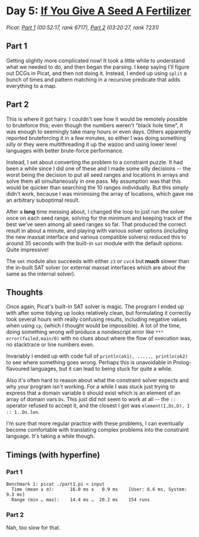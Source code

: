 # Day 5: [If You Give A Seed A Fertilizer](https://adventofcode.com/2023/day/2)
*Picat: [Part 1](https://github.com/DestyNova/advent_of_code_2023/blob/main/5/part1.pi) (00:52:17, rank 6717), [Part 2](https://github.com/DestyNova/advent_of_code_2023/blob/main/5/part2.pi) (03:20:27, rank 7231)*

## Part 1

Getting slightly more complicated now! It took a little while to understand what we needed to do, and then began the parsing. I keep saying I'll figure out DCGs in Picat, and then not doing it. Instead, I ended up using `split` a bunch of times and pattern matching in a recursive predicate that adds everything to a map.

## Part 2

This is where it got hairy. I couldn't see how it would be remotely possible to bruteforce this; even though the numbers weren't "black hole time", it was enough to seemingly take many hours or even days. Others apparently reported bruteforcing it in a few minutes, so either I was doing something silly or they were multithreading it up the wazoo and using lower level languages with better brute-force performance.

Instead, I set about converting the problem to a constraint puzzle. It had been a while since I did one of these and I made some silly decisions -- the worst being the decision to put all seed ranges and locations in arrays and solve them all simultaneously in one pass. My assumption was that this would be quicker than searching the 10 ranges individually. But this simply didn't work, because I was minimising the array of locations, which gave me an arbitrary suboptimal result.

After a **long** time messing about, I changed the loop to just run the solver once on each seed range, solving for the minimum and keeping track of the best we've seen among all seed ranges so far. That produced the correct result in about a minute, and playing with various solver options (including the new maxsat interface and various compatible solvers) reduced this to around 35 seconds with the built-in `sat` module with the default options. Quite impressive!

The `smt` module also succeeds with either `z3` or `cvc4` but **much** slower than the in-built SAT solver (or external maxsat interfaces which are about the same as the internal solver).

## Thoughts

Once again, Picat's built-in SAT solver is magic. The program I ended up with after some tidying up looks relatively clean, but formulating it correctly took several hours with really confusing results, including negative values when using `cp`, (which I thought would be impossible). A lot of the time, doing something wrong will produce a nondescript error like `*** error(failed,main/0)` with no clues about where the flow of execution was, no stacktrace or line numbers even.

Invariably I ended up with code full of `println(ok1), ....., println(ok2)` to see where something goes wrong. Perhaps this is unavoidable in Prolog-flavoured languages, but it can lead to being stuck for quite a while.

Also it's often hard to reason about what the constraint solver expects and why your program isn't working. For a while I was stuck just trying to express that a domain variable `D` should exist which is an element of an array of domain vars `Ds`. This just did not seem to work at all -- the `::` operator refused to accept it, and the closest I got was `element(I,Ds,D), I :: 1..Ds.len`.

I'm sure that more regular practice with these problems, I can eventually become comfortable with translating complex problems into the constraint language. It's taking a while though.

## Timings (with hyperfine)

### Part 1

```
Benchmark 1: picat ./part1.pi < input
  Time (mean ± σ):      16.0 ms ±   0.9 ms    [User: 6.6 ms, System: 9.3 ms]
  Range (min … max):    14.4 ms …  20.2 ms    154 runs
```

### Part 2

Nah, too slow for that.
